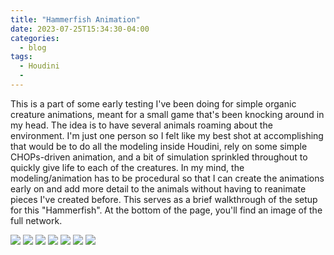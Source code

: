 ```yaml
---
title: "Hammerfish Animation"
date: 2023-07-25T15:34:30-04:00
categories:
  - blog
tags:
  - Houdini
  - 
---
```


This is a part of some early testing I've been doing for simple organic creature animations, meant for a small game that's been knocking around in my head. The idea is to have several animals roaming about the environment. I'm just one person so I felt like my best shot at accomplishing that would be to do all the modeling inside Houdini, rely on some simple CHOPs-driven animation, and a bit of simulation sprinkled throughout to quickly give life to each of the creatures. In my mind, the modeling/animation has to be procedural so that I can create the animations early on and add more detail to the animals without having to reanimate pieces I've created before. This serves as a brief walkthrough of the setup for this "Hammerfish". At the bottom of the page, you'll find an image of the full network.


<img src="https://bakedveg.github.io/portfolio/assets/gifs/HammerfishAnimLoop.gif">


<img src="https://bakedveg.github.io/portfolio/assets/images/Step1.png">

<img src="https://bakedveg.github.io/portfolio/assets/images/Step2.png">

<img src="https://bakedveg.github.io/portfolio/assets/images/Step3.png">

<img src="https://bakedveg.github.io/portfolio/assets/images/Step4.png">

<img src="https://bakedveg.github.io/portfolio/assets/images/FinalAssembly.png">

<img src="https://bakedveg.github.io/portfolio/assets/images/HoudiniHammerfishGeoNetwork.png">
